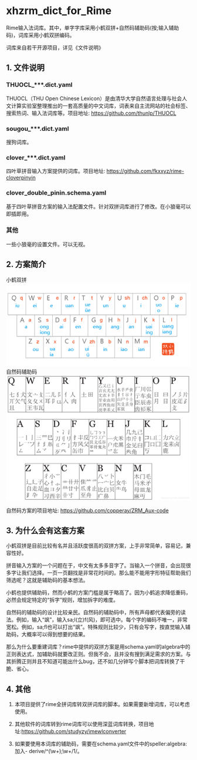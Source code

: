 # xhzrm_dict_for_Rime

Rime输入法词库。其中，单字字库采用小鹤双拼+自然码辅助码(按;输入辅助码)，词库采用小鹤双拼编码。

词库来自若干开源项目，详见《文件说明》

## 1. 文件说明

### THUOCL_***.dict.yaml

THUOCL（THU Open Chinese Lexicon）是由清华大学自然语言处理与社会人文计算实验室整理推出的一套高质量的中文词库，词表来自主流网站的社会标签、搜索热词、输入法词库等。项目地址: https://github.com/thunlp/THUOCL

### sougou_***.dict.yaml

搜狗词库。

### clover_***.dict.yaml

四叶草拼音输入方案提供的词库。项目地址: https://github.com/fkxxyz/rime-cloverpinyin

### clover_double_pinin.schema.yaml

基于四叶草拼音方案的输入法配置文件。针对双拼词库进行了修改。在小狼毫可以即插即用。

### 其他

一些小狼毫的设置文件。可以无视。

## 2. 方案简介

小鹤双拼
![小鹤双拼方案](/xiaohe.png)
自然码辅助码
![自然码辅助码](/fzm.png)

自然码方案的项目地址: https://github.com/copperay/ZRM_Aux-code

## 3. 为什么会有这套方案

小鹤双拼是目前比较有名并且活跃度很高的双拼方案，上手非常简单，容易记，兼容性好。

拼音输入方案的一个问题在于，中文有太多多音字了。当输入一个拼音，会出现很多字让我们选择。一页一页翻找是非常花时间的。那么能不能用字形特征帮助我们筛选呢？这就是辅助码的基本想法。

小鹤也提供辅助码，然而小鹤的方案门槛是属于略高了。因为小鹤追求降低重码，必然会规定特定的“拆字”规则，增加拆字的难度。

自然码的辅助码的设计比较亲民。自然码的辅助码中，所有声母都代表偏旁的读法。例如，输入“飒”，输入sa;l(立)f(风)，即可选中。每个字的编码不唯一，非常宽松。例如，sa;fl也可以打出“飒”。特殊规则比较少，只有会写字，按直觉输入辅助码，大概率可以得到想要的结果。

那么为什么要重建词库？rime中提供的双拼方案是用schema.yaml的algebra中的正则表达式，加辅助码就要改正则。但我不会，且并没有搜到满足需求的方案。与其折腾正则并且不知道可能出什么bug，还不如几分钟写个脚本把词库转换了干脆、省心。

## 4. 其他

1. 本项目提供了rime全拼词库转双拼词库的脚本。如果需要新增词库，可以考虑使用。

2. 其他软件的词库转到rime词库可以使用深蓝词库转换，项目地址:https://github.com/studyzy/imewlconverter

3. 如果要使用本词库的辅助码，需要在schema.yaml文件中的speller:algebra:加入- derive/^(\w+);\w+$/$1/。